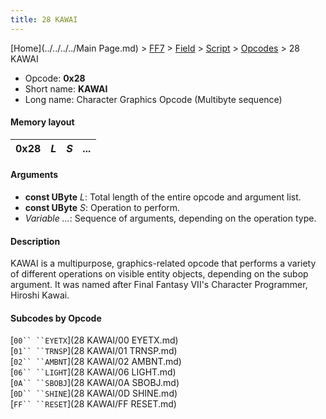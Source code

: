 ```yaml
---
title: 28 KAWAI
---
```


[Home](../../../../Main Page.md) > [FF7](../../../../FF7.md) > [Field](../../../Field.md) > [Script](../../Script.md) > [Opcodes](../Opcodes.md) > 28 KAWAI

-   Opcode: **0x28**
-   Short name: **KAWAI**
-   Long name: Character Graphics Opcode (Multibyte sequence)

#### Memory layout

| 0x28 | *L* | *S* | *...* |
|------|-----|-----|-------|

#### Arguments

-   **const UByte** *L*: Total length of the entire opcode and argument list.
-   **const UByte** *S*: Operation to perform.
-   *Variable ...*: Sequence of arguments, depending on the operation type.

#### Description

KAWAI is a multipurpose, graphics-related opcode that performs a variety of different operations on visible entity objects, depending on the subop argument. It was named after Final Fantasy VII's Character Programmer, Hiroshi Kawai.

#### Subcodes by Opcode

[`00`` ``EYETX`](28 KAWAI/00 EYETX.md)  
[`01`` ``TRNSP`](28 KAWAI/01 TRNSP.md)  
[`02`` ``AMBNT`](28 KAWAI/02 AMBNT.md)  
[`06`` ``LIGHT`](28 KAWAI/06 LIGHT.md)  
[`0A`` ``SBOBJ`](28 KAWAI/0A SBOBJ.md)  
[`0D`` ``SHINE`](28 KAWAI/0D SHINE.md)  
[`FF`` ``RESET`](28 KAWAI/FF RESET.md)

